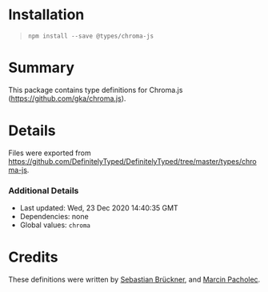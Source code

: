 # Installation
> `npm install --save @types/chroma-js`

# Summary
This package contains type definitions for Chroma.js (https://github.com/gka/chroma.js).

# Details
Files were exported from https://github.com/DefinitelyTyped/DefinitelyTyped/tree/master/types/chroma-js.

### Additional Details
 * Last updated: Wed, 23 Dec 2020 14:40:35 GMT
 * Dependencies: none
 * Global values: `chroma`

# Credits
These definitions were written by [Sebastian Brückner](https://github.com/invliD), and [Marcin Pacholec](https://github.com/mpacholec).
